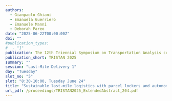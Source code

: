 ```yaml
---
authors:
  - Gianpaolo Ghiani
  - Emanuela Guerriero
  - Emanuele Manni
  - Deborah Pareo
date: "2025-06-22T00:00:00Z"
doi: ""
#publication_types:
#  - "1"
publication: The 12th Triennial Symposium on Transportation Analysis conference
publication_short: TRISTAN 2025
summary: ""
session: "Last-Mile Delivery 1"
day: "Tuesday"
slot_no: "5"
slot: "8:30-10:00, Tuesday June 24"
title: "Sustainable last-mile logistics with parcel lockers and autonomous delivery robots"
url_pdf: /proceedings/TRISTAN2025_ExtendedAbstract_204.pdf
---
```


